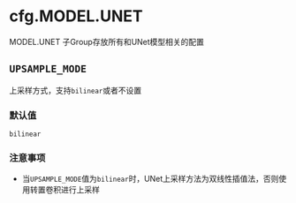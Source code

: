 # cfg.MODEL.UNET

MODEL.UNET 子Group存放所有和UNet模型相关的配置

## `UPSAMPLE_MODE`

上采样方式，支持`bilinear`或者不设置

### 默认值

`bilinear`

### 注意事项
* 当`UPSAMPLE_MODE`值为`bilinear`时，UNet上采样方法为双线性插值法，否则使用转置卷积进行上采样

<br/>
<br/>
